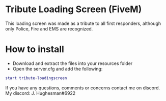 # Tribute Loading Screen (FiveM)
This loading screen was made as a tribute to all first responders, although only Police, Fire and EMS are recognized. 

# How to install


+ Download and extract the files into your resources folder
+ Open the server.cfg and add the following:
```lua
start tribute-loadingscreen
```

If you have any questions, comments or concerns contact me on discord.
My discord: J. Hughesman#6922
